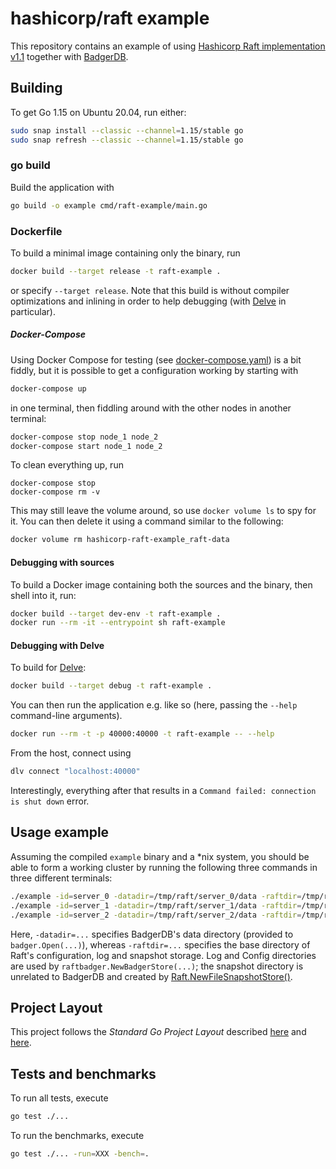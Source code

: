# hashicorp/raft example

This repository contains an example of using [Hashicorp Raft implementation v1.1](https://github.com/hashicorp/raft)
together with [BadgerDB](https://github.com/dgraph-io/badger).

## Building

To get Go 1.15 on Ubuntu 20.04, run either:

```bash
sudo snap install --classic --channel=1.15/stable go
sudo snap refresh --classic --channel=1.15/stable go
```

### go build

Build the application with

```bash
go build -o example cmd/raft-example/main.go
```

### Dockerfile

To build a minimal image containing only the binary, run

```bash
docker build --target release -t raft-example .
```

or specify `--target release`. Note that this build is without compiler
optimizations and inlining in order to help debugging (with [Delve](https://github.com/go-delve/delve) in particular).

##### Docker-Compose

Using Docker Compose for testing (see [docker-compose.yaml](docker-compose.yaml)) is a bit fiddly, but it is possible
to get a configuration working by starting with

```bash
docker-compose up
``` 

in one terminal, then fiddling around with the other nodes in another terminal:

```bash
docker-compose stop node_1 node_2
docker-compose start node_1 node_2
```

To clean everything up, run

```
docker-compose stop
docker-compose rm -v
```

This may still leave the volume around, so use `docker volume ls` to spy for it. You can then delete it
using a command similar to the following:

```bash
docker volume rm hashicorp-raft-example_raft-data
```

#### Debugging with sources

To build a Docker image containing both the sources and the binary, then shell into it, run:

```bash
docker build --target dev-env -t raft-example .
docker run --rm -it --entrypoint sh raft-example
```

#### Debugging with Delve

To build for [Delve](https://github.com/go-delve/delve):

```bash
docker build --target debug -t raft-example .
```

You can then run the application e.g. like so (here, passing the `--help` command-line arguments).

```bash
docker run --rm -t -p 40000:40000 -t raft-example -- --help
```

From the host, connect using

```bash
dlv connect "localhost:40000"
```

Interestingly, everything after that results in a `Command failed: connection is shut down` error.

## Usage example 

Assuming the compiled `example` binary and a *nix system, you should be able
to form a working cluster by running the following three commands in three different terminals: 

```bash
./example -id=server_0 -datadir=/tmp/raft/server_0/data -raftdir=/tmp/raft/server_0/raft -http="127.0.0.1:9000" -raft="127.0.0.1:10000"
./example -id=server_1 -datadir=/tmp/raft/server_1/data -raftdir=/tmp/raft/server_1/raft -http="127.0.0.1:9001" -raft="127.0.0.1:10001" -join="127.0.0.1:9000"
./example -id=server_2 -datadir=/tmp/raft/server_2/data -raftdir=/tmp/raft/server_2/raft -http="127.0.0.1:9002" -raft="127.0.0.1:10002" -join="127.0.0.1:9000"
```

Here, `-datadir=...` specifies BadgerDB's data directory (provided to `badger.Open(...)`),
whereas `-raftdir=...` specifies the base directory of Raft's configuration, log and snapshot storage. Log and Config
directories are used by `raftbadger.NewBadgerStore(...)`; the snapshot directory is unrelated to BadgerDB and created by
[Raft.NewFileSnapshotStore()](https://pkg.go.dev/github.com/hashicorp/raft@v1.1.2?tab=doc#NewFileSnapshotStore).

## Project Layout

This project follows the _Standard Go Project Layout_ described [here](https://github.com/golang-standards/project-layout)
and [here](https://github.com/WeConnect/go-project-layout).

## Tests and benchmarks

To run all tests, execute

```bash
go test ./...
```

To run the benchmarks, execute

```bash
go test ./... -run=XXX -bench=.
```